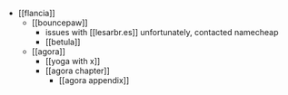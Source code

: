 - [[flancia]]
  - [[bouncepaw]]
    - issues with [[lesarbr.es]] unfortunately, contacted namecheap
    - [[betula]]
  - [[agora]]
    - [[yoga with x]]
    - [[agora chapter]]
      - [[agora appendix]]
